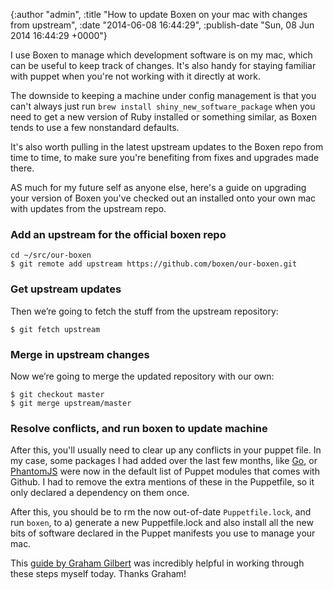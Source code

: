 

{:author "admin", :title "How to update Boxen on your mac with changes from upstream", :date "2014-06-08 16:44:29", :publish-date "Sun, 08 Jun 2014 16:44:29 +0000"}



<!-- content below -->

I use Boxen to manage which development software is on my mac, which can be useful to keep track of changes. It's also handy for staying familiar with puppet when you're not working with it directly at work.

The downside to keeping a machine under config management is that you can't always just run `brew install shiny_new_software_package` when you need to get a new version of Ruby installed or something similar, as Boxen tends to use a few nonstandard defaults.

It's also worth pulling in the latest upstream updates to the Boxen repo from time to time, to make sure you're benefiting from fixes and upgrades made there.

AS much for my future self as anyone else, here's a guide on upgrading your version of Boxen you've checked out an installed onto your own mac with updates from the upstream repo.

### Add an upstream for the official boxen repo

```
cd ~/src/our-boxen
$ git remote add upstream https://github.com/boxen/our-boxen.git
```

### Get upstream updates

Then we’re going to fetch the stuff from the upstream repository:

```
$ git fetch upstream
```

### Merge in upstream changes

Now we’re going to merge the updated repository with our own:

```
$ git checkout master
$ git merge upstream/master
```

### Resolve conflicts, and run boxen to update machine

After this, you'll usually need to clear up any conflicts in your puppet file. In my case, some packages I had added over the last few months, like [Go][], or [PhantomJS][] were now in the default list of Puppet modules that comes with Github. I had to remove the extra mentions of these in the Puppetfile, so it only declared a dependency on them once.

After this, you should be to rm the now out-of-date `Puppetfile.lock`, and run `boxen`, to a) generate a new Puppetfile.lock and also install all the new bits of software declared in the Puppet manifests you use to manage your mac.

This [guide by Graham Gilbert][updating boxen] was incredibly helpful in working through these steps myself today. Thanks Graham!

[PhantomJS]: http://phantomjs.org/
[Go]: http://golang.org/
[updating boxen]: http://grahamgilbert.com/blog/2014/04/04/updating-boxen/



